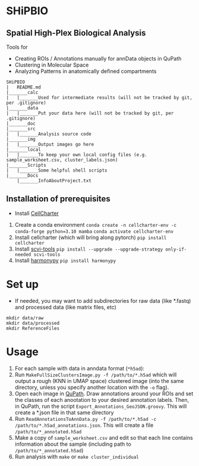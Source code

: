 # SHiPBIO
## Spatial High-Plex Biological Analysis

Tools for 

* Creating ROIs / Annotations manually for annData objects in QuPath
* Clustering in Molecular Space
* Analyzing Patterns in anatomically defined compartments

```
SHiPBIO
|	README.md
|_______calc
|	|_______Used for intermediate results (will not be tracked by git, per .gitignore)
|_______data
|	|_______Put your data here (will not be tracked by git, per .gitignore)
|_______doc
|_______src
|	|_______Analysis source code
|_______img
|	|_______Output images go here
|_______local
|	|_______To keep your own local config files (e.g. sample_worksheet.csv, cluster_labels.json)
|_______Scripts
|	|_______Some helpful shell scripts
|_______Docs
	|_______InfoAboutProject.txt
```

## Installation of prerequisites

* Install [CellCharter](https://github.com/CSOgroup/cellcharter)
1. Create a conda environment
`conda create -n cellcharter-env -c conda-forge python=3.10 mamba`
`conda activate cellcharter-env`
2. Install cellcharter (which will bring along pytorch)
`pip install cellcharter`
3. Install [scvi-tools](https://scvi-tools.org/)
`pip install --upgrade --upgrade-strategy only-if-needed scvi-tools`
4. Install [harmonypy](https://github.com/slowkow/harmonypy)
`pip install harmonypy`

# Set up
* If needed, you may want to add subdirectories for raw data (like *.fastq) and processed data (like matrix files, etc)
```
mkdir data/raw
mkdir data/processed
mkdir ReferenceFiles
```
# Usage
1. For each sample with data in anndata format (`*h5ad`):
  1. Run `MakeFullSizeClustersImage.py -f /path/to/*.h5ad` which will output a rough (KNN in UMAP space) clustered image (into the same directory, unless you specify another location with the `-o` flag).
  2. Open each image in [QuPath](https://qupath.github.io/). Draw annotations around your ROIs and set the classes of each anootation to your desired annotation labels. Then, in QuPath, run the script `Export_Annotations_GeoJSON.groovy`. This will create a *.json file in that same directory
  3. Run `ReadAnnotationsToAnnData.py -f /path/to/*.h5ad -c /path/to/*.h5ad_annotations.json`.  This will create a file `/path/to/*_annotated.h5ad`
2. Make a copy of `sample_worksheet.csv` and edit so that each line contains information about the sample (including path to `/path/to/*_annotated.h5ad`)
3. Run analysis with `make` or `make cluster_individual`
